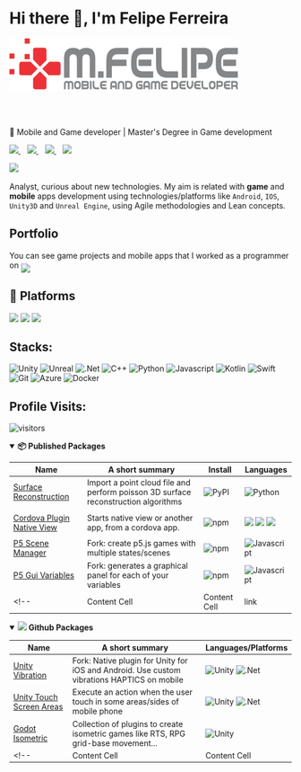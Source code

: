 # Hi there 👋, I'm Felipe Ferreira

<p>
    <!-- TODO: Change to the "mfelipe-logo-light.svg" when github allows image by themes: (dark, light...) -->
    <img src="images/mfelipe-logo-grey.png" />
</p>
<br/><br/>

:iphone: Mobile and Game developer | Master's Degree in Game development

<p>
  <a href="https://www.linkedin.com/in/mfdeveloper/">
    <img src="https://img.shields.io/badge/linkedin-%230077B5.svg?&style=for-the-badge&logo=linkedin&logoColor=white" />
  </a>&nbsp;&nbsp;
  <a href="https://www.behance.net/mfelipeof">
    <img src="https://img.shields.io/badge/-Behance-blue?style=for-the-badge&logo=behance&logoColor=white" />        
  </a>&nbsp;&nbsp;
  <a href="https://mfdeveloper.itch.io/">
    <img src="https://img.shields.io/badge/Itch.io-FA5C5C?style=for-the-badge&logo=itch.io&logoColor=white" />        
  </a>&nbsp;&nbsp;
  <a href="https://instagram.com/lipemusicandtravels">
    <img src="https://img.shields.io/badge/instagram-%23E4405F.svg?&style=for-the-badge&logo=instagram&logoColor=white" />        
  </a>
</p>

<p>
  <a href="#"><img src="https://github-readme-stats.vercel.app/api?username=mfdeveloper&show_icons=true&count_private=true&theme=dark" width="400"></a>
</p>

Analyst, curious about new technologies. My aim is related with **game** and **mobile** apps development using technologies/platforms like `Android`, `IOS`, `Unity3D` and `Unreal Engine`, using Agile methodologies and Lean concepts.

## Portfolio

<p>
You can see game projects and mobile apps that I worked as a programmer on <a href="https://www.behance.net/mfelipeof"> <img align="middle" src="https://img.shields.io/badge/-Behance-blue?style=for-the-badge&logo=behance&logoColor=white" /> </a>
</p>

<!--[![Behance Portfolio](https://img.shields.io/badge/-Behance-blue?style=for-the-badge&logo=behance&logoColor=white)](https://www.behance.net/mfelipeof)-->

## :iphone: Platforms
<p>
  <img src="https://img.shields.io/badge/Android-3DDC84?style=for-the-badge&logo=android&logoColor=white" />
  <img src="https://img.shields.io/badge/iOS-000000?style=for-the-badge&logo=ios&logoColor=white" />
  <img src="https://img.shields.io/badge/-Wear%20OS-4285F4?style=for-the-badge&logo=wear-os&logoColor=white" />
</p>

## Stacks: 

![Unity](https://img.shields.io/badge/Unity-100000?style=for-the-badge&logo=unity&logoColor=white)
![Unreal](https://img.shields.io/badge/-Unreal%20Engine-313131?style=for-the-badge&logo=unreal-engine&logoColor=white)
![.Net](https://img.shields.io/badge/.NET-5C2D91?style=for-the-badge&logo=.net&logoColor=white)
![C++](https://img.shields.io/badge/C%2B%2B-00599C?style=for-the-badge&logo=c%2B%2B&logoColor=white)
![Python](https://img.shields.io/badge/Python-14354C?style=for-the-badge&logo=python&logoColor=white)
![Javascript](https://img.shields.io/badge/JavaScript-F7DF1E?style=for-the-badge&logo=javascript&logoColor=black)
![Kotlin](https://img.shields.io/badge/Kotlin-0095D5?&style=for-the-badge&logo=kotlin&logoColor=white)
![Swift](https://img.shields.io/badge/Swift-FA7343?style=for-the-badge&logo=swift&logoColor=white)  
![Git](https://img.shields.io/badge/Git-F05032?style=for-the-badge&logo=git&logoColor=white)
![Azure](https://img.shields.io/badge/Microsoft_Azure-0089D6?style=for-the-badge&logo=microsoft-azure&logoColor=white)
![Docker](https://img.shields.io/badge/Docker-2CA5E0?style=for-the-badge&logo=docker&logoColor=white)

## Profile Visits:

![visitors](https://badges.pufler.dev/visits/mfdeveloper/mfdeveloper)

<details open=1>
    <summary><strong>📦 Published Packages</strong></summary>

| Name                 | A short summary                              | Install   | Languages |
| -------------------- | -------------------------------------------- | --------- | --------- |
| [Surface Reconstruction](https://pypi.org/project/surface-reconstruction) | Import a point cloud file and perform poisson 3D surface reconstruction algorithms  | ![PyPI](https://img.shields.io/pypi/v/surface-reconstruction?style=for-the-badge) | ![Python](https://img.shields.io/badge/Python-14354C?style=for-the-badge&logo=python&logoColor=white) |
| [Cordova Plugin Native View](https://github.com/mfdeveloper/BrazilHolidays.Net)   | Starts native view or another app, from a cordova app.   | ![npm](https://img.shields.io/npm/v/cordova-plugin-nativeview?style=for-the-badge) | <p><img src="https://img.shields.io/badge/Java-ED8B00?style=for-the-badge&logo=java&logoColor=white" /> <img src="https://img.shields.io/badge/Swift-FA7343?style=for-the-badge&logo=swift&logoColor=white" /> <img src="https://img.shields.io/badge/JavaScript-F7DF1E?style=for-the-badge&logo=javascript&logoColor=black" /> </p>|
| [P5 Scene Manager](https://www.npmjs.com/package/p5.scenemanager) | Fork: create p5.js games with multiple states/scenes | ![npm](https://img.shields.io/npm/v/p5.scenemanager?style=for-the-badge) | ![Javascript](https://img.shields.io/badge/JavaScript-F7DF1E?style=for-the-badge&logo=javascript&logoColor=black) |
| [P5 Gui Variables](https://github.com/mfdeveloper/p5.gui) | Fork: generates a graphical panel for each of your variables | ![npm](https://img.shields.io/npm/v/p5.gui.variables?style=for-the-badge) | ![Javascript](https://img.shields.io/badge/JavaScript-F7DF1E?style=for-the-badge&logo=javascript&logoColor=black) |
<!-- | Content Cell         | Content Cell                                | link | link | -->

  
</details>

<details open=1>
    <summary><strong><img width="32" src="https://simpleicons.org/icons/github.svg"/> Github Packages</strong></summary>

| Name                 | A short summary                              | Languages/Platforms |
| -------------------- | -------------------------------------------- | --------- |
| [Unity Vibration](https://github.com/mfdeveloper/Vibration/tree/upm-android-haptics) | Fork: Native plugin for Unity for iOS and Android. Use custom vibrations HAPTICS on mobile  | ![Unity](https://img.shields.io/badge/Unity-100000?style=for-the-badge&logo=unity&logoColor=white) ![.Net](https://img.shields.io/badge/.NET-5C2D91?style=for-the-badge&logo=.net&logoColor=white) |
| [Unity Touch Screen Areas](https://github.com/mfdeveloper/Unity.Lean.Touch.Extensions.ScreenAreas) | Execute an action when the user touch in some areas/sides of mobile phone  | ![Unity](https://img.shields.io/badge/Unity-100000?style=for-the-badge&logo=unity&logoColor=white) ![.Net](https://img.shields.io/badge/.NET-5C2D91?style=for-the-badge&logo=.net&logoColor=white) |
| [Godot Isometric](https://github.com/mfdeveloper/godot-isometric-framework) | Collection of plugins to create isometric games like RTS, RPG grid-base movement... | ![Unity](https://img.shields.io/badge/Godot%20Engine-478CBF?style=for-the-badge&logo=godot-engine&logoColor=white) |
<!-- | Content Cell         | Content Cell                                | link | link | -->
  
</details>

<!--
**mfdeveloper/mfdeveloper** is a ✨ _special_ ✨ repository because its `README.md` (this file) appears on your GitHub profile.

Here are some ideas to get you started:

- 🔭 I’m currently working on ...
- 🌱 I’m currently learning ...
- 👯 I’m looking to collaborate on ...
- 🤔 I’m looking for help with ...
- 💬 Ask me about ...
- 📫 How to reach me: ...
- 😄 Pronouns: ...
- ⚡ Fun fact: ...
-->
